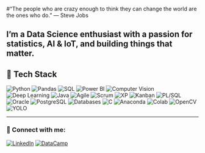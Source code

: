 
#“The people who are crazy enough to think they can change the world are the ones who do.”
— Steve Jobs

I’m a Data Science enthusiast with a passion for statistics, AI & IoT, and building things that matter.
---

## 🔧 Tech Stack

![Python](https://img.shields.io/badge/Python-3776AB?style=flat&logo=python&logoColor=white)
![Pandas](https://img.shields.io/badge/Pandas-150458?style=flat&logo=pandas&logoColor=white)
![SQL](https://img.shields.io/badge/SQL-4479A1?style=flat&logo=mysql&logoColor=white)
![Power BI](https://img.shields.io/badge/Power%20BI-F2C811?style=flat&logo=powerbi&logoColor=black)
![Computer Vision](https://img.shields.io/badge/Computer%20Vision-000000?style=flat)
![Deep Learning](https://img.shields.io/badge/Deep%20Learning-FF6F00?style=flat)
![Java](https://img.shields.io/badge/Java-007396?style=flat&logo=java&logoColor=white)
![Agile](https://img.shields.io/badge/Agile-0052CC?style=flat)
![Scrum](https://img.shields.io/badge/Scrum-6DB33F?style=flat)
![XP](https://img.shields.io/badge/Extreme%20Programming-BD2C00?style=flat)
![Kanban](https://img.shields.io/badge/Kanban-5C2D91?style=flat)
![PL/SQL](https://img.shields.io/badge/PL%2FSQL-F80000?style=flat)
![Oracle](https://img.shields.io/badge/Oracle-F80000?style=flat&logo=oracle&logoColor=white)
![PostgreSQL](https://img.shields.io/badge/PostgreSQL-336791?style=flat&logo=postgresql&logoColor=white)
![Databases](https://img.shields.io/badge/Databases-336791?style=flat)
![C](https://img.shields.io/badge/C-00599C?style=flat&logo=c&logoColor=white)
![Anaconda](https://img.shields.io/badge/Anaconda-42B029?style=flat&logo=anaconda&logoColor=white)
![Colab](https://img.shields.io/badge/Colab-F9AB00?style=flat&logo=googlecolab&logoColor=black)
![OpenCV](https://img.shields.io/badge/OpenCV-5C3EE8?style=flat&logo=opencv&logoColor=white)
![YOLO](https://img.shields.io/badge/YOLO-000000?style=flat)



---

### 🔗 Connect with me:
[![LinkedIn](https://img.shields.io/badge/LinkedIn-blue?style=flat&logo=linkedin)](https://www.linkedin.com/in/abdullah-sharaf-2824151a5/)
[![DataCamp](https://img.shields.io/badge/DataCamp-03EF62?style=flat&logo=datacamp&logoColor=white)](https://www.datacamp.com/portfolio/sharafcomputer)
